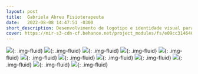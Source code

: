 ```yaml
---
layout: post
title:  Gabriela Abreu Fisioterapeuta
date:   2022-08-08 14:47:51 -0300
short_description: Desenvolvimento de logotipo e identidade visual para uma profissional de fisioterapia, com foco em destacar seu nome no segmento.
cover: https://mir-s3-cdn-cf.behance.net/project_modules/fs/e09cc3146465033.62f1aa92906e6.png
---
```


![](https://mir-s3-cdn-cf.behance.net/project_modules/fs/047099146465033.62f1aa9290e07.png){: .img-fluid}
![](https://mir-s3-cdn-cf.behance.net/project_modules/fs/835ba9146465033.62f1aa9293310.png){: .img-fluid}
![](https://mir-s3-cdn-cf.behance.net/project_modules/fs/7334c2146465033.62f1aa929169e.png){: .img-fluid}
![](https://mir-s3-cdn-cf.behance.net/project_modules/fs/366c85146465033.62f1aa9293a17.png){: .img-fluid}
![](https://mir-s3-cdn-cf.behance.net/project_modules/fs/0634b3146465033.62f1aa9291d4e.png){: .img-fluid}
![](https://mir-s3-cdn-cf.behance.net/project_modules/fs/138f28146465033.62f1aa928fea5.png){: .img-fluid}
![](https://mir-s3-cdn-cf.behance.net/project_modules/fs/115727146465033.62f1aa928f5c2.png){: .img-fluid}
![](https://mir-s3-cdn-cf.behance.net/project_modules/fs/b643e2146465033.62f1aa9292bcc.png){: .img-fluid}
![](https://mir-s3-cdn-cf.behance.net/project_modules/fs/0ccfaa146465033.62f1aa92947c7.png){: .img-fluid}
![](https://mir-s3-cdn-cf.behance.net/project_modules/fs/7c879d146465033.62f1aa92940bb.png){: .img-fluid}
![](https://mir-s3-cdn-cf.behance.net/project_modules/fs/fa3974146465033.62f1aa9292491.png){: .img-fluid}
![](https://mir-s3-cdn-cf.behance.net/project_modules/fs/e09cc3146465033.62f1aa92906e6.png){: .img-fluid}


